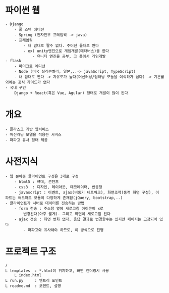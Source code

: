 # 파이썬 웹
    - Django
        - 풀 스텍 에디션
        - Spring (전자전부 프레임웍 -> java)
        - 프레임웍
            - 내 맘대로 짤수 없다. 주어진 룰대로 짠다
            - ex) unity엔진으로 게임개발(메타버스)을 한다
                - 유니티 엔진을 공부, 그 틀에서 게임개발
    - flask
        - 마이크로 에디션
        - Node (미국 실리콘벨리, 일본,..-> javaScript, TypeScript)
        - 내 맘대로 짠다 -> 자유도가 높다(머신러닝/딥러닝 모듈을 이식하가 쉽다) -> 기본룰 외에는 공식 가이드가 없다
    - 국내 구인
        Django + React(혹은 Vue, Agular) 형태로 개발이 많이 된다

# 개요
    - 플라스크 기반 웹서비스
    - 머신러닝 모델을 적용한 서비스
    - 파파고 유사 형태 제공

# 사전지식
    - 웹 분야중 클라이언트 구성은 3개로 구성
        - html5 : 뼈대, 콘텐츠
        - css3  : 디자인, 레이아웃, 데코레이터, 반응형
        - javascript : 이벤트, ajax(비동기 네트워크), 화면조작(동적 화면 구성), 이 파트는 써드파트 모듈이 다양하게 존재함(jQuery, bootstrap,..)
    - 클라이언트가 서버로 데이터를 전송하는 방법
        - form 전송 : 주소창 옆에 새로고침 아이콘이 x로
            변경된다(아주 짧게). 그리고 화면이 새로고침 된다
        - ajax 전송 : 화면 변화 없다. 응답 결과로 변경할수는 있지만 페이지는 고정되어 있다
            - 파파고와 유사해야 하므로, 이 방식으로 진행

# 프로젝트 구조
    /
    L templates  : *.html이 위치하고, 화면 랜더링시 사용
        L index.html
    L run.py     : 엔트리 포인트
    L readme.md  : 코멘트, 설명
